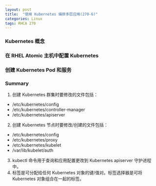 ```yaml
---
layout: post
title:  "使用 Kubernetes 编排多层应用(270-6)"
categories: Linux
tags: RHCA 270
---
```


### Kubernetes 概念


### 在 RHEL Atomic 主机中配置 Kubernetes 


### 创建 Kubernetes Pod 和服务


### Summary

1. 创建 Kubernetes 群集时要修改的文件包括：

*    /etc/kubernetes/config
*    /etc/kubernetes/controller-manager
*    /etc/kubernetes/apiserver

2. 创建 Kubernetes 节点时要修改/创建的文件包括：

*    /etc/kubernetes/config
*    /etc/kubernetes/proxy
*    /etc/kubernetes/kubelet
*    /var/lib/kubelet/auth

3. kubectl 命令用于查询和应用配置更改到 Kubernetes apiserver 守护进程中。
4. 标签是可分配给任何 Kubernetes 对象的键/值对。标签选择器是可将 Kubernetes 对象组合在一起的标签。


